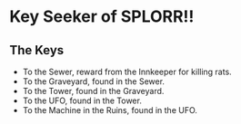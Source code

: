 # Key Seeker of SPLORR!!

## The Keys

* To the Sewer, reward from the Innkeeper for killing rats.
* To the Graveyard, found in the Sewer.
* To the Tower, found in the Graveyard.
* To the UFO, found in the Tower.
* To the Machine in the Ruins, found in the UFO.